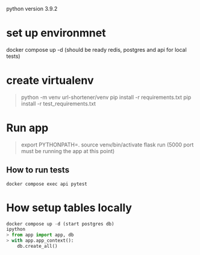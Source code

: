 python version 3.9.2

# set up environmnet
docker compose up -d (should be ready redis, postgres and api for local tests)

# create virtualenv
> python -m venv url-shortener/venv
> pip install -r requirements.txt
> pip install -r test_requirements.txt

# Run app 
> export PYTHONPATH=.
> source venv/bin/activate
> flask run (5000 port must be running the app at this point)


## How to run tests
    docker compose exec api pytest

# How setup tables locally
```python
docker compose up -d (start postgres db)
ipython 
> from app import app, db
> with app.app_context():
    db.create_all()
```